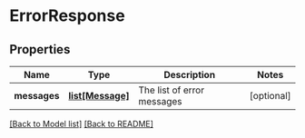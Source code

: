# ErrorResponse

## Properties
Name | Type | Description | Notes
------------ | ------------- | ------------- | -------------
**messages** | [**list[Message]**](Message.md) | The list of error messages | [optional] 

[[Back to Model list]](../README.md#documentation-for-models) [[Back to README]](../README.md)


